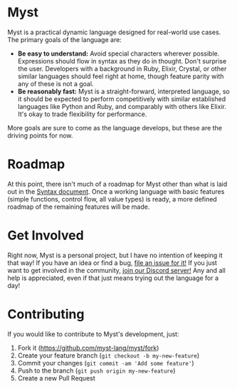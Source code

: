 # Myst

Myst is a practical dynamic language designed for real-world use cases. The primary goals of the language are:

- **Be easy to understand:** Avoid special characters wherever possible. Expressions should flow in syntax as they do in thought. Don't surprise the user. Developers with a background in Ruby, Elixir, Crystal, or other similar languages should feel right at home, though feature parity with any of these is not a goal.
- **Be reasonably fast:** Myst is a straight-forward, interpreted language, so it should be expected to perform competitively with similar established languages like Python and Ruby, and comparably with others like Elixir. It's okay to trade flexibility for performance.

More goals are sure to come as the language develops, but these are the driving points for now.


# Roadmap

At this point, there isn't much of a roadmap for Myst other than what is laid out in the [Syntax document](SYNTAX.md). Once a working language with basic features (simple functions, control flow, all value types) is ready, a more defined roadmap of the remaining features will be made.


# Get Involved

Right now, Myst is a personal project, but I have no intention of keeping it that way! If you have an idea or find a bug, [file an issue for it!](https://github.com/myst-lang/myst/issues/new) If you just want to get involved in the community, [join our Discord server!](https://discord.gg/8FtMeac) Any and all help is appreciated, even if that just means trying out the language for a day!


# Contributing

If you would like to contribute to Myst's development, just:

1. Fork it (https://github.com/myst-lang/myst/fork)
2. Create your feature branch (`git checkout -b my-new-feature`)
3. Commit your changes (`git commit -am 'Add some feature'`)
4. Push to the branch (`git push origin my-new-feature`)
5. Create a new Pull Request
